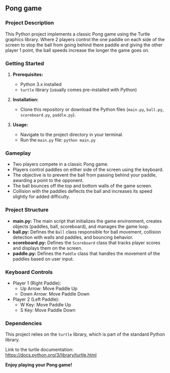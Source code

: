 ## **Pong game**

### **Project Description**

This Python project implements a classic Pong game using the Turtle graphics library. Where 2 players control the one paddle on each side of the screen to stop the ball from going behind there paddle and giving the other player 1 point, the ball speeds increase the longer the game goes on.

### **Getting Started**

1. **Prerequisites:**
    * Python 3.x installed
    * `turtle` library (usually comes pre-installed with Python)

2. **Installation:**
    * Clone this repository or download the Python files (`main.py`, `ball.py`, `scoreboard.py`, `paddle.py`).

3. **Usage:**
    * Navigate to the project directory in your terminal.
    * Run the `main.py` file: `python main.py`

### **Gameplay**

* Two players compete in a classic Pong game.
* Players control paddles on either side of the screen using the keyboard.
* The objective is to prevent the ball from passing behind your paddle, awarding a point to the opponent.
* The ball bounces off the top and bottom walls of the game screen.
* Collision with the paddles deflects the ball and increases its speed slightly for added difficulty.

### **Project Structure**

* **main.py:** The main script that initializes the game environment, creates objects (paddles, ball, scoreboard), and manages the game loop.
* **ball.py:** Defines the `Ball` class responsible for ball movement, collision detection with walls and paddles, and bouncing behavior.
* **scoreboard.py:** Defines the `Scoreboard` class that tracks player scores and displays them on the screen.
* **paddle.py:** Defines the `Paddle` class that handles the movement of the paddles based on user input.

### **Keyboard Controls**

* Player 1 (Right Paddle):
    * Up Arrow: Move Paddle Up
    * Down Arrow: Move Paddle Down
* Player 2 (Left Paddle):
    * W Key: Move Paddle Up
    * S Key: Move Paddle Down

### **Dependencies**

This project relies on the `turtle` library, which is part of the standard Python library.

Link to the turtle documentation: https://docs.python.org/3/library/turtle.html

**Enjoy playing your Pong game!**
